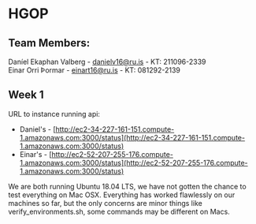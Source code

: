 # HGOP

## Team Members:
Daníel Ekaphan Valberg - danielv16@ru.is - KT: 211096-2339  
Einar Orri Þormar - einart16@ru.is - KT: 081292-2139

## Week 1

URL to instance running api: 
- Daniel's - [http://ec2-34-227-161-151.compute-1.amazonaws.com:3000/status](http://ec2-34-227-161-151.compute-1.amazonaws.com:3000/status) 
- Einar's - [http://ec2-52-207-255-176.compute-1.amazonaws.com:3000/status](http://ec2-52-207-255-176.compute-1.amazonaws.com:3000/status)

We are both running Ubuntu 18.04 LTS, we have not gotten the chance to test everything on Mac OSX. Everything has worked flawlessly on our machines so far, but the only concerns are minor things like verify_environments.sh, some commands may be different on Macs.
